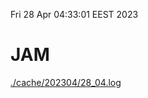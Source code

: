 Fri 28 Apr 04:33:01 EEST 2023
# JAM
<a href='./cache/202304/28_04.log'>./cache/202304/28_04.log</a>
